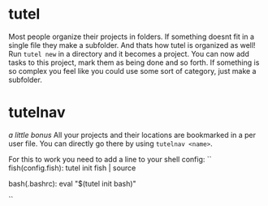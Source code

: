# tutel
Most people organize their projects in folders. If something doesnt fit in a single file they make a subfolder.
And thats how tutel is organized as well! Run ``tutel new`` in a directory and it becomes a project.
You can now add tasks to this project, mark them as being done and so forth. If something is so complex
you feel like you could use some sort of category, just make a subfolder. 

# tutelnav
*a little bonus*
All your projects and their locations are bookmarked in a per user file.
You can directly go there by using ``tutelnav <name>``.

For this to work you need to add a line to your shell config:
``
fish(config.fish):
tutel init fish | source

bash(.bashrc):
eval "$(tutel init bash)"

``

